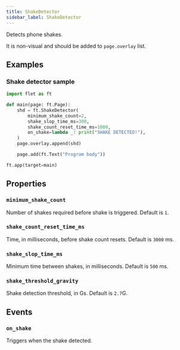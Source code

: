 ```yaml
---
title: ShakeDetector
sidebar_label: ShakeDetector
---
```


Detects phone shakes.

It is non-visual and should be added to `page.overlay` list.

## Examples

### Shake detector sample

```python
import flet as ft

def main(page: ft.Page):
    shd = ft.ShakeDetector(
        minimum_shake_count=2,
        shake_slop_time_ms=300,
        shake_count_reset_time_ms=1000,
        on_shake=lambda _: print("SHAKE DETECTED!"),
    )
    page.overlay.append(shd)

    page.add(ft.Text("Program body"))

ft.app(target=main)
```

## Properties

### `minimum_shake_count`

Number of shakes required before shake is triggered. Default is `1`.

### `shake_count_reset_time_ms`

Time, in milliseconds, before shake count resets. Default is `3000` ms.

### `shake_slop_time_ms`

Minimum time between shakes, in milliseconds. Default is `500` ms.

### `shake_threshold_gravity`

Shake detection threshold, in Gs. Default is `2.7`G.

## Events

### `on_shake`

Triggers when the shake detected.